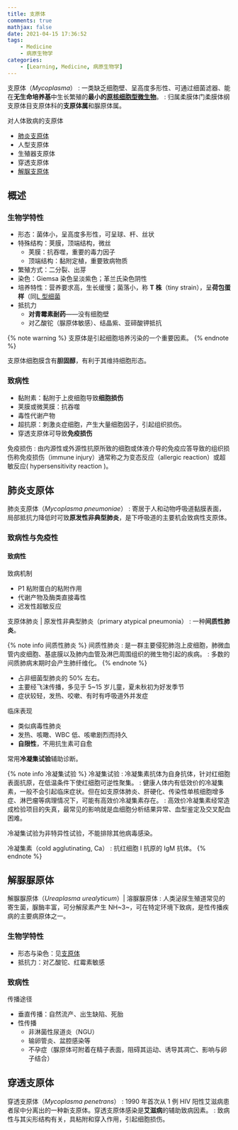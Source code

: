 ```yaml
---
title: 支原体
comments: true
mathjax: false
date: 2021-04-15 17:36:52
tags:
    - Medicine
    - 病原生物学
categories:
    - [Learning, Medicine, 病原生物学]
---
```


支原体（*Mycoplasma*）
: 一类缺乏细胞壁、呈高度多形性、可通过细菌滤器、能在**无生命培养基**中生长繁殖的**最小的<a href="{% post_path 病原生物学 %}#微生物">原核细胞型微生物</a>**。
: 归属柔膜体门柔膜体纲支原体目支原体科的**支原体属**和脲原体属。

对人体致病的支原体
- [肺炎支原体](#肺炎支原体)
- 人型支原体
- 生殖器支原体
- 穿透支原体
- [解脲支原体](#解脲支原体)

<!-- more -->

## 概述

### 生物学特性

- 形态：菌体小，呈高度多形性，可呈球、杆、丝状
- 特殊结构：荚膜，顶端结构，微丝
    - 荚膜：抗吞噬，重要的毒力因子
    - 顶端结构：黏附定植，重要致病物质
- 繁殖方式：二分裂、出芽
- 染色：Giemsa 染色呈淡紫色；革兰氏染色阴性
- 培养特性：营养要求高，生长缓慢；菌落小，称 **T 株**（tiny strain），呈**荷包蛋样**（同<a href="{% post_path 细菌 %}#细胞壁">L 型细菌</a>
- 抵抗力
    - **对青霉素耐药**——没有细胞壁
    - 对乙酸铊（脲原体敏感）、结晶紫、亚碲酸钾抵抗

{% note warning %}
支原体是引起细胞培养污染的一个重要因素。
{% endnote %}

支原体细胞膜含有**胆固醇**，有利于其维持细胞形态。

### 致病性

- 黏附素：黏附于上皮细胞导致**细胞损伤**
- 荚膜或微荚膜：抗吞噬
- 毒性代谢产物
- 超抗原：刺激炎症细胞，产生大量细胞因子，引起组织损伤。
- 穿透支原体可导致**免疫损伤**

免疫损伤
: 由内源性或外源性抗原所致的细胞或体液介导的免疫应答导致的组织损伤称免疫损伤（immune injury）通常称之为变态反应（allergic reaction）或超敏反应( hypersensitivity reaction )。

## 肺炎支原体

肺炎支原体（*Mycoplasma pneumoniae*）
: 寄居于人和动物呼吸道黏膜表面，局部抵抗力降低时可致**原发性非典型肺炎**，是下呼吸道的主要机会致病性支原体。

### 致病性与免疫性

#### 致病性

致病机制
- P1 粘附蛋白的粘附作用
- 代谢产物及酶类直接毒性
- 迟发性超敏反应

支原体肺炎 | 原发性非典型肺炎（primary atypical pneumonia）
: 一种**间质性肺炎**。

{% note info 间质性肺炎 %}
间质性肺炎
: 是一群主要侵犯肺泡上皮细胞，肺微血管内皮细胞、基底膜以及肺内血管及淋巴周围组织的微生物引起的疾病。
: 多数的间质肺病末期时会产生肺纤维化。
{% endnote %}

- 占非细菌型肺炎的 50% 左右。
- 主要经飞沫传播，多见于 5~15 岁儿童，夏未秋初为好发季节
- 症状较轻，发热、咬嗽、有时有呼吸道外并发症

临床表现
- 类似病毒性肺炎
- 发热、咳瞰、WBC 低、咳嗽剧烈而持久
- **自限性**，不用抗生素可自愈

常用**冷凝集试验**辅助诊断。

{% note info 冷凝集试验 %}
冷凝集试验
: 冷凝集素抗体为自身抗体，针对红细胞表面抗原，在低温条件下使红细胞可逆性聚集。
: 健康人体内有低效价的冷凝集素，一般不会引起临床症状。但在如支原体肺炎、肝硬化、传染性单核细胞增多症、淋巴瘤等病理情况下，可能有高效价冷凝集素存在。
: 高效价冷凝集素经常造成检验项目的失真，最常见的影响就是血细胞分析结果异常、血型鉴定及交叉配血困难。

冷凝集试验为非特异性试验，不能排除其他病毒感染。

冷凝集素（cold agglutinating, Ca）
: 抗红细胞 I 抗原的 IgM 抗体。
{% endnote %}
## 解脲脲原体

解脲脲原体（*Ureaplasma urealyticum*）| 溶脲脲原体
: 人类泌尿生殖道常见的寄生菌，脲酶丰富，可分解尿素产生 NH~3~，可在特定环境下致病，是性传播疾病的主要病原体之一。

### 生物学特性

- 形态与染色：见[支原体](#概述)
- 抵抗力：对乙酸铊、红霉素敏感

### 致病性

传播途径
- 垂直传播：自然流产、出生缺陷、死胎
- 性传播
    - 非淋菌性尿道炎（NGU）
    - 输卵管炎、盆腔感染等
    - 不孕症（脲原体可附着在精子表面，阻碍其运动、诱导其凋亡、影响与卵子结合）

## 穿透支原体

穿透支原体（*Mycoplasma penetrans*）
: 1990 年首次从 1 例 HIV 阳性艾滋病患者尿中分离出的一种新支原体。穿透支原体感染是**艾滋病**的辅助致病因素。
: 致病性与其尖形结构有关，具粘附和穿入作用，引起细胞损伤。
